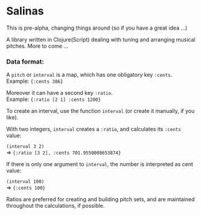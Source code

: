 # Salinas

This is pre-alpha, changing things around (so if you have a great idea ...)

A library written in Clojure(Script) dealing with tuning and arranging musical pitches. More to come ...

### Data format:

A `pitch` or `interval` is a map, which has one obligatory key `:cents`.  
Example: `{:cents 386}`

Moreover it can have a second key `:ratio`.  
Example: `{:ratio [2 1] :cents 1200}`

To create an interval, use the function `interval`
(or create it manually, if you like).

With two integers, `interval` creates a `:ratio`, and calculates its `:cents` value:

`(interval 3 2)`  
=> `{:ratio [3 2], :cents 701.9550008653874}`


If there is only one argument to `interval`, the number is interpreted as cent value:

`(interval 100)`  
=> `{:cents 100}`

Ratios are preferred for creating and building pitch sets, and are maintained throughout the calculations, if possible.
